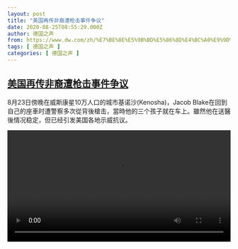 ```yaml
---
layout: post
title: "美国再传非裔遭枪击事件争议"
date: 2020-08-25T08:55:29.000Z
author: 德国之声
from: https://www.dw.com/zh/%E7%BE%8E%E5%9B%BD%E5%86%8D%E4%BC%A0%E9%9D%9E%E8%A3%94%E9%81%AD%E6%9E%AA%E5%87%BB%E4%BA%8B%E4%BB%B6%E4%BA%89%E8%AE%AE/a-54687811
tags: [ 德国之声 ]
categories: [ 德国之声 ]
---
```

<!--1598345729000-->
[美国再传非裔遭枪击事件争议](https://www.dw.com/zh/%E7%BE%8E%E5%9B%BD%E5%86%8D%E4%BC%A0%E9%9D%9E%E8%A3%94%E9%81%AD%E6%9E%AA%E5%87%BB%E4%BA%8B%E4%BB%B6%E4%BA%89%E8%AE%AE/a-54687811)
------

<div>
<p>8月23日傍晚在威斯康星10万人口的城市基诺沙(Kenosha)，Jacob Blake在回到自己的座車时遭警察多次從背後槍击，當時他的三个孩子就在车上。雖然他在送醫後情况稳定，但已经引发美国各地示威抗议。</small></p><video src="https://tvdownloaddw-a.akamaihd.net/dwtv_video/flv/vdt_zh/2020/bchi200825_001_blacklife_01i_sd_sor.mp4" controls style="width:100%"></video>
</div>
